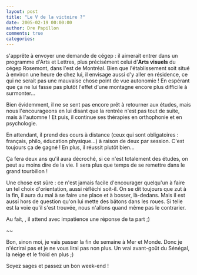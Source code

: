 ```yaml
---
layout: post
title: "Le V de la victoire ?"
date: 2005-02-19 00:00:00
author: Dre Papillon
comments: true
categories: 
---
```



   s'apprête à envoyer une demande de cégep : il aimerait entrer dans un programme d'Arts et Lettres, plus précisément celui d'**Arts visuels** du cégep Rosemont, dans l'est de Montréal.  Bien que l'établissement soit situé à environ une heure de chez lui, il envisage aussi d'y aller en résidence, ce qui ne serait pas une mauvaise chose point de vue autonomie !  En espérant que ça ne lui fasse pas plutôt l'effet d'une montagne encore plus difficile à surmonter...

Bien évidemment, il ne se sent pas encore prêt à retourner aux études, mais nous l'encourageons en lui disant que la rentrée n'est pas tout de suite, mais à l'automne !  Et puis, il continue ses thérapies en orthophonie et en psychologie.

En attendant, il prend des cours à distance (ceux qui sont obligatoires : français, philo, éducation physique...) à raison de deux par session.  C'est toujours ça de gagné !  En plus, il réussit plutôt bien...

Ça fera deux ans qu'il aura décroché, si ce n'est totalement des études, on peut au moins dire de la vie.  Il sera plus que temps de se remettre dans le grand tourbillon !

Une chose est sûre : ce n'est jamais facile d'encourager quelqu'un à faire un tel choix d'orientation, aussi réfléchi soit-il.  On se dit toujours que zut à la fin, il aura du mal à se faire une place et à bosser, là-dedans.  Mais il est aussi hors de question qu'on lui mette des bâtons dans les roues.  Si telle est la voie qu'il s'est trouvée, nous n'allons quand même pas le contrarier.

Au fait, , il attend avec impatience une réponse de ta part ;)

~~

Bon, sinon moi, je vais passer la fin de semaine à Mer et Monde.  Donc je n'écrirai pas et je ne vous lirai pas non plus.  Un vrai avant-goût du Sénégal, la neige et le froid en plus ;)

Soyez sages et passez un bon week-end !
